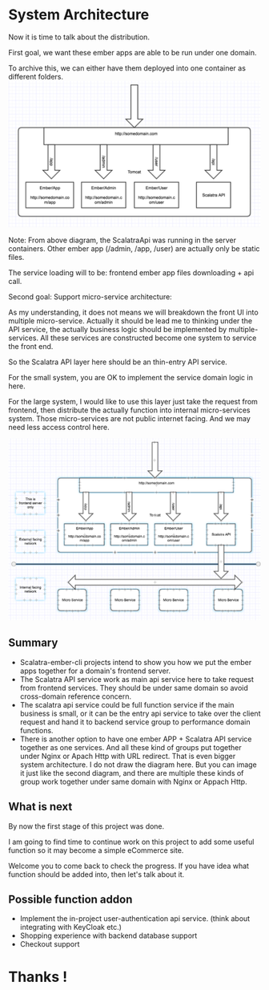 # System Architecture #

Now it is time to talk about the distribution.

First goal, we want these ember apps are able to be run under one domain. 

To archive this, we can either have them deployed into one container as different folders.
![Single-server-architecture](images/single-layer-server.png)

Note: From above diagram, the ScalatraApi was running in the server containers. Other ember app (/admin, /app, /user) are actually only be static files.
 
The service loading will to be: frontend ember app files downloading + api call.

Second goal: Support micro-service architecture:

As my understanding, it does not means we will breakdown the front UI into multiple micro-service.
Actually it should be lead me to thinking under the API service, the actually business logic should be implemented by multiple-services.
All these services are constructed become one system to service the front end.

So the Scalatra API layer here should be an thin-entry API service. 

For the small system, you are OK to implement the service domain logic in here.

For the large system, I would like to use this layer just take the request from frontend,
 then distribute the actually function into internal micro-services system. 
 Those micro-services are not public internet facing. And we may need less access control here. 
 
![Multiple-server-architecture](images/multiple-layers-services.png)


## Summary ##

- Scalatra-ember-cli projects intend to show you how we put the ember apps together for a domain's frontend server.
- The Scalatra API service work as main api service here to take request from frontend services. They should be under same domain so avoid cross-domain reference concern.
- The scalatra api service could be full function service if the main business is small, 
or it can be the entry api service to take over the client request and hand it to backend service group to performance domain functions.
- There is another option to have one ember APP + Scalatra API service together as one services. 
And all these kind of groups put together under Nginx or Apach Http with URL redirect. 
That is even bigger system architecture. I do not draw the diagram here. But you can image it just like the second diagram,
 and there are multiple these kinds of group work together under same domain with Nginx or Appach Http. 
 
 
## What is next ##

By now the first stage of this project was done. 

I am going to find time to continue work on this project to add some useful function so it may become a simple eCommerce site.

Welcome you to come back to check the progress. If you have idea what function should be added into, then let's talk about it.

## Possible function addon ##

- Implement the in-project user-authentication api service. (think about integrating with KeyCloak etc.)
- Shopping experience with backend database support
- Checkout support


# Thanks ! #